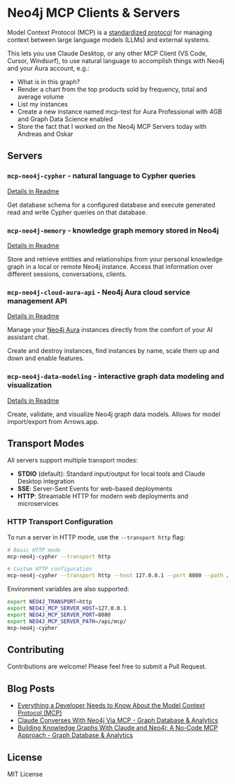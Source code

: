 # Neo4j MCP Clients & Servers

Model Context Protocol (MCP) is a [standardized protocol](https://modelcontextprotocol.io/introduction) for managing context between large language models (LLMs) and external systems. 

This lets you use Claude Desktop, or any other MCP Client (VS Code, Cursor, Windsurf), to use natural language to accomplish things with Neo4j and your Aura account, e.g.:

* What is in this graph?
* Render a chart from the top products sold by frequency, total and average volume
* List my instances
* Create a new instance named mcp-test for Aura Professional with 4GB and Graph Data Science enabled
* Store the fact that I worked on the Neo4j MCP Servers today with Andreas and Oskar

## Servers

### `mcp-neo4j-cypher` - natural language to Cypher queries

[Details in Readme](./servers/mcp-neo4j-cypher/)

Get database schema for a configured database and execute generated read and write Cypher queries on that database.

### `mcp-neo4j-memory` - knowledge graph memory stored in Neo4j

[Details in Readme](./servers/mcp-neo4j-memory/)

Store and retrieve entities and relationships from your personal knowledge graph in a local or remote Neo4j instance.
Access that information over different sessions, conversations, clients.

### `mcp-neo4j-cloud-aura-api` - Neo4j Aura cloud service management API

[Details in Readme](./servers/mcp-neo4j-cloud-aura-api//)

Manage your [Neo4j Aura](https://console.neo4j.io) instances directly from the comfort of your AI assistant chat.

Create and destroy instances, find instances by name, scale them up and down and enable features.

### `mcp-neo4j-data-modeling` - interactive graph data modeling and visualization

[Details in Readme](./servers/mcp-neo4j-data-modeling/)

Create, validate, and visualize Neo4j graph data models. Allows for model import/export from Arrows.app.

## Transport Modes

All servers support multiple transport modes:

- **STDIO** (default): Standard input/output for local tools and Claude Desktop integration
- **SSE**: Server-Sent Events for web-based deployments
- **HTTP**: Streamable HTTP for modern web deployments and microservices

### HTTP Transport Configuration

To run a server in HTTP mode, use the `--transport http` flag:

```bash
# Basic HTTP mode
mcp-neo4j-cypher --transport http

# Custom HTTP configuration
mcp-neo4j-cypher --transport http --host 127.0.0.1 --port 8080 --path /api/mcp/
```

Environment variables are also supported:

```bash
export NEO4J_TRANSPORT=http
export NEO4J_MCP_SERVER_HOST=127.0.0.1
export NEO4J_MCP_SERVER_PORT=8080
export NEO4J_MCP_SERVER_PATH=/api/mcp/
mcp-neo4j-cypher
```

## Contributing

Contributions are welcome! Please feel free to submit a Pull Request.

## Blog Posts

* [Everything a Developer Needs to Know About the Model Context Protocol (MCP)](https://neo4j.com/blog/developer/model-context-protocol/)
* [Claude Converses With Neo4j Via MCP - Graph Database & Analytics](https://neo4j.com/blog/developer/claude-converses-neo4j-via-mcp/)
* [Building Knowledge Graphs With Claude and Neo4j: A No-Code MCP Approach - Graph Database & Analytics](https://neo4j.com/blog/developer/knowledge-graphs-claude-neo4j-mcp/)

## License

MIT License
